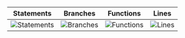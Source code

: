 | Statements | Branches | Functions | Lines |
| -----------|----------|-----------|-------|
| ![Statements](https://img.shields.io/badge/Coverage-82.69%25-yellow.svg "Make me better!") | ![Branches](https://img.shields.io/badge/Coverage-67.61%25-red.svg "Make me better!") | ![Functions](https://img.shields.io/badge/Coverage-84.06%25-yellow.svg "Make me better!") | ![Lines](https://img.shields.io/badge/Coverage-86.32%25-yellow.svg "Make me better!") |
